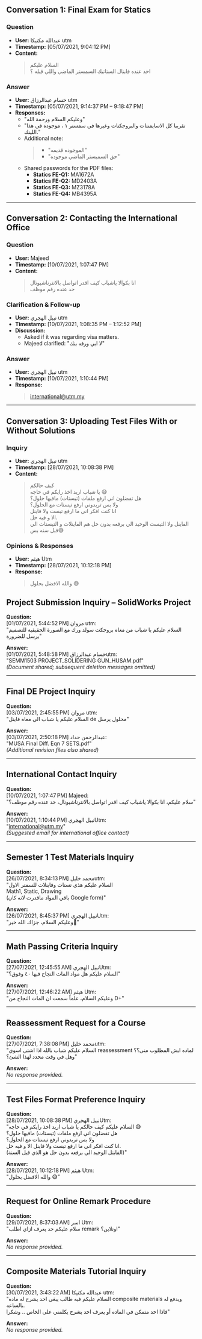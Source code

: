 ## Conversation 1: Final Exam for Statics

### Question
- **User:** عبدالله مكنيكا utm  
- **Timestamp:** [05/07/2021, 9:04:12 PM]  
- **Content:**  
  > السلام عليكم  
  > احد عنده فاينال الستاتيك السمستر الماضي واللي قبله ؟

### Answer
- **User:** حسام عبدالرزاق utm  
- **Timestamp:** [05/07/2021, 9:14:37 PM – 9:18:47 PM]  
- **Responses:**  
  - "وعليكم السلام ورحمة الله"  
  - "تقريبا كل الاسايمنتات والبروجكتات وغيرها في سمستر ١ ، موجوده في هذا اللينك."  
  - Additional note:  
    > - "الموجوده قديمه"  
    > - "حق السميستر الماضي موجوده"  
  - Shared passwords for the PDF files:  
    - **Statics FE-Q1:** MA1672A  
    - **Statics FE-Q2:** MD2403A  
    - **Statics FE-Q3:** MZ3178A  
    - **Statics FE-Q4:** MB4395A  

---

## Conversation 2: Contacting the International Office

### Question
- **User:** Majeed  
- **Timestamp:** [10/07/2021, 1:07:47 PM]  
- **Content:**  
  > انا بكوالا ياشباب كيف اقدر اتواصل بالانترناشيونال  
  > حد عنده رقم موظف

### Clarification & Follow-up
- **User:** نبيل الهجري utm  
- **Timestamp:** [10/07/2021, 1:08:35 PM – 1:12:52 PM]  
- **Discussion:**  
  - Asked if it was regarding visa matters.  
  - Majeed clarified: "لا ابي ورقه بنك"

### Answer
- **User:** نبيل الهجري utm  
- **Timestamp:** [10/07/2021, 1:10:44 PM]  
- **Response:**  
  > international@utm.my

---

## Conversation 3: Uploading Test Files With or Without Solutions

### Inquiry
- **User:** نبيل الهجري utm  
- **Timestamp:** [28/07/2021, 10:08:38 PM]  
- **Content:**  
  > كيف حالكم  
  > يا شباب اريد اخذ رايكم في حاجه 😅  
  > هل تفضلون اني ارفع ملفات (تيستات) مافيها حلول؟  
  > ولا بس تريدوني ارفع تيستات مع الحلول؟  
  > انا كنت افكر اني ما ارفع تيست ولا فاينل  
  > الا و فيه حل.  
  > الفاينل ولا التيست الوحيد الي برفعه بدون حل هم الفاينلات و التيستات الي قبل سنه بس😅

### Opinions & Responses
- **User:** هيثم Utm  
- **Timestamp:** [28/07/2021, 10:12:18 PM]  
- **Response:**  
  > والله الافضل بحلول 😅


## Project Submission Inquiry – SolidWorks Project

**Question:**  
[01/07/2021, 5:44:52 PM] مروان utm:  
"السلام عليكم يا شباب من معاه بروجكت سولد ورك مع الصورة الحقيقية للتصميم يرسل للضرورة"

**Answer:**  
[01/07/2021, 5:48:58 PM] حسام عبدالرزاقutm:  
"SEMM1503 PROJECT_SOLIDERING GUN_HUSAM.pdf"  
*(Document shared; subsequent deletion messages omitted)*

---

## Final DE Project Inquiry

**Question:**  
[03/07/2021, 2:45:55 PM] مروان utm:  
"السلام عليكم يا شباب الي معاه فاينل de محلول يرسل"

**Answer:**  
[03/07/2021, 2:50:18 PM] عبدالرحمن حداد:  
"MUSA Final Diff. Eqn 7 SETS.pdf"  
*(Additional revision files also shared)*

---

## International Contact Inquiry

**Question:**  
[10/07/2021, 1:07:47 PM] Majeed:  
"سلام عليكم، انا بكوالا ياشباب كيف اقدر اتواصل بالانترناشيونال، حد عنده رقم موظف؟"

**Answer:**  
[10/07/2021, 1:10:44 PM] نبيل الهجريUtm:  
"international@utm.my"  
*(Suggested email for international office contact)*

---

## Semester 1 Test Materials Inquiry

**Question:**  
[26/07/2021, 8:34:13 PM] محمد خليلutm:  
"السلام عليكم هذي تستات وفاينلات للسمتر الاول  
Math1, Static, Drawing  
(باقي المواد ماقدرت لانه كان Google form)"

**Answer:**  
[26/07/2021, 8:45:37 PM] نبيل الهجريUtm:  
"وعليكم السلام، جزاك الله خير🌹"

---

## Math Passing Criteria Inquiry

**Question:**  
[27/07/2021, 12:45:55 AM] نبيل الهجريUtm:  
"السلام عليكم هل مواد الماث النجاح فيها ٤٠ وفوق؟"

**Answer:**  
[27/07/2021, 12:46:22 AM] هيثم Utm:  
"وعليكم السلام، علماً سمعت ان الماث النجاح من D+"

---

## Reassessment Request for a Course

**Question:**  
[27/07/2021, 7:38:08 PM] محمد خليلutm:  
"السلام عليكم شباب بالله اذا اشتي اسوي reassessment لماده ايش المطلوب مني؟؟ وهل في وقت محدد لهذا الشئ؟"

**Answer:**  
*No response provided.*

---

## Test Files Format Preference Inquiry

**Question:**  
[28/07/2021, 10:08:38 PM] نبيل الهجريUtm:  
"السلام عليكم كيف حالكم يا شباب اريد اخذ رايكم في حاجه 😅  
هل تفضلون اني ارفع ملفات (تيستات) مافيها حلول؟  
ولا بس تريدوني ارفع تيستات مع الحلول؟  
انا كنت افكر اني ما ارفع تيست ولا فاينل الا و فيه حل.  
(الفاينل الوحيد الي برفعه بدون حل هو الذي قبل السنة)"

**Answer:**  
[28/07/2021, 10:12:18 PM] هيثم Utm:  
"والله الافضل بحلول 😅"

---

## Request for Online Remark Procedure

**Question:**  
[29/07/2021, 8:37:03 AM] اسر Utm:  
"سلام عليكم حد يعرف ازاي اطلب remark اونلاين؟"

**Answer:**  
*No response provided.*

---

## Composite Materials Tutorial Inquiry

**Question:**  
[30/07/2021, 3:43:22 AM] عبدالله مكنيكا utm:  
"السلام عليكم فيه طالب يبغى احد يشرح له ماده composite materials ويدفع له بالساعه.  
فاذا احد متمكن في الماده أو يعرف احد يشرح يكلمني على الخاص .. وشكرا"

**Answer:**  
*No response provided.*
